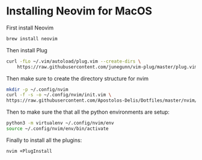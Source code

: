 # Installing Neovim for MacOS

First install Neovim

```bash
brew install neovim
```

Then install Plug
```bash
curl -fLo ~/.vim/autoload/plug.vim --create-dirs \
    https://raw.githubusercontent.com/junegunn/vim-plug/master/plug.vim
```

Then make sure to create the directory structure for nvim

```bash
mkdir -p ~/.config/nvim
curl -f -s -o ~/.config/nvim/init.vim \
https://raw.githubusercontent.com/Apostolos-Delis/Dotfiles/master/nvim/.nvimrc
```
Then to make sure the that all the python environments are setup:
```bash
python3 -m virtualenv ~/.config/nvim/env
source ~/.config/nvim/env/bin/activate
```
Finally to install all the plugins:
```bash
nvim +PlugInstall
```
